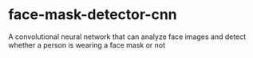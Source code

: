 # face-mask-detector-cnn
A convolutional neural network that can analyze face images and detect whether a person is wearing a face mask or not
